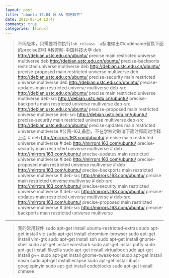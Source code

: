 ```yaml
---
layout: post
title: "ubuntu 12.04 源 && 常用软件"
date: 2012-05-14 13:47
comments: true
categories: [linux]
---
```

> 不同版本，只需要将你执行`lsb_release -a`标准输出中codename替换下面的precise即可
    #教育网-中国科技大学 
    deb http://debian.ustc.edu.cn/ubuntu/ precise main restricted universe multiverse
    deb http://debian.ustc.edu.cn/ubuntu/ precise-backports restricted universe multiverse
    deb http://debian.ustc.edu.cn/ubuntu/ precise-proposed main restricted universe multiverse
    deb http://debian.ustc.edu.cn/ubuntu/ precise-security main restricted universe multiverse
    deb http://debian.ustc.edu.cn/ubuntu/ precise-updates main restricted universe multiverse
    deb-src http://debian.ustc.edu.cn/ubuntu/ precise main restricted universe multiverse
    deb-src http://debian.ustc.edu.cn/ubuntu/ precise-backports main restricted universe multiverse
    deb-src http://debian.ustc.edu.cn/ubuntu/ precise-proposed main restricted universe multiverse
    deb-src http://debian.ustc.edu.cn/ubuntu/ precise-security main restricted universe multiverse
    deb-src http://debian.ustc.edu.cn/ubuntu/ precise-updates main restricted universe multiverse
    #公网-163,备胎，不在学校时取消下面注释同时注释上面
    # deb http://mirrors.163.com/ubuntu/ precise main restricted universe multiverse
    # deb http://mirrors.163.com/ubuntu/ precise-security main restricted universe multiverse
    # deb http://mirrors.163.com/ubuntu/ precise-updates main restricted universe multiverse
    # deb http://mirrors.163.com/ubuntu/ precise-proposed main restricted universe multiverse
    # deb http://mirrors.163.com/ubuntu/ precise-backports main restricted universe multiverse
    # deb-src http://mirrors.163.com/ubuntu/ precise main restricted universe multiverse
    # deb-src http://mirrors.163.com/ubuntu/ precise-security main restricted universe multiverse
    # deb-src http://mirrors.163.com/ubuntu/ precise-updates main restricted universe multiverse
    # deb-src http://mirrors.163.com/ubuntu/ precise-proposed main restricted universe multiverse
    # deb-src http://mirrors.163.com/ubuntu/ precise-backports main restricted universe multiverse
---
> 我的常用软件
    sudo apt-get install ubuntu-restricted-extras
    sudo apt-get install vlc
    sudo apt-get install chromium-browser
    sudo apt-get install vim-gtk
    sudo apt-get install ssh
    sudo apt-get install gnome-shell
    sudo apt-get install wireshark
    sudo apt-get install putty
    sudo apt-get install filezilla
    sudo apt-get install virtualbox
    sudo apt-get install g++
    sudo apt-get install gnome-tweak-tool
    sudo apt-get install nasm
    sudo apt-get install eclipse
    sudo apt-get install ibus-googlepinyin
    sudo apt-get install codeblocks
    sudo apt-get install chmsee 

